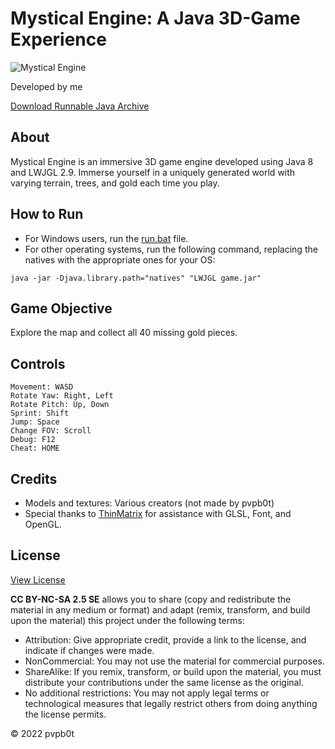 # Mystical Engine: A Java 3D-Game Experience

![Mystical Engine](https://user-images.githubusercontent.com/74259011/202846944-7039f10b-fd23-4dd2-abe1-88572ad61d4f.png)

Developed by me

[Download Runnable Java Archive](build)

## About

Mystical Engine is an immersive 3D game engine developed using Java 8 and LWJGL 2.9. Immerse yourself in a uniquely generated world with varying terrain, trees, and gold each time you play.

## How to Run

- For Windows users, run the [run.bat](build) file.
- For other operating systems, run the following command, replacing the natives with the appropriate ones for your OS:
```
java -jar -Djava.library.path="natives" "LWJGL game.jar"
```


## Game Objective

Explore the map and collect all 40 missing gold pieces.

## Controls

```
Movement: WASD
Rotate Yaw: Right, Left
Rotate Pitch: Up, Down
Sprint: Shift
Jump: Space
Change FOV: Scroll
Debug: F12
Cheat: HOME
```


## Credits

- Models and textures: Various creators (not made by pvpb0t)
- Special thanks to [ThinMatrix](https://www.youtube.com/@ThinMatrix) for assistance with GLSL, Font, and OpenGL.

## License

[View License](LICENSE)

**CC BY-NC-SA 2.5 SE** allows you to share (copy and redistribute the material in any medium or format) and adapt (remix, transform, and build upon the material) this project under the following terms:

- Attribution: Give appropriate credit, provide a link to the license, and indicate if changes were made.
- NonCommercial: You may not use the material for commercial purposes.
- ShareAlike: If you remix, transform, or build upon the material, you must distribute your contributions under the same license as the original.
- No additional restrictions: You may not apply legal terms or technological measures that legally restrict others from doing anything the license permits.

© 2022 pvpb0t

